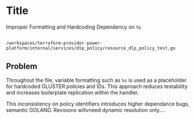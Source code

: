 # Title

Improper Formatting and Hardcoding Dependency on `%s`

##

`/workspaces/terraform-provider-power-platform/internal/services/dlp_policy/resource_dlp_policy_test.go`

## Problem

Throughout the file, variable formatting such as `%s` is used as a placeholder for hardcoded GLUSTER policies and IDs. This approach reduces testability and increases boilerplate replication within the handler.

This inconsistency on policy identifiers introduces higher dependance bugs, semantic GOLAND. Revisions willvneed dynamic resolution only....